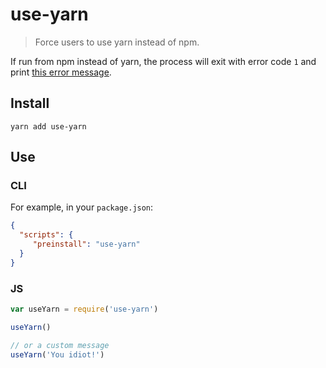 # use-yarn
> Force users to use yarn instead of npm.

If run from npm instead of yarn, the process will exit with error code `1`
and print [this error message](https://raw.githubusercontent.com/AndersDJohnson/use-yarn/master/message.txt).

## Install
```
yarn add use-yarn
```

## Use
### CLI
For example, in your `package.json`:
```json
{
  "scripts": {
     "preinstall": "use-yarn"
  }
}
```
### JS
```js
var useYarn = require('use-yarn')

useYarn()

// or a custom message
useYarn('You idiot!')
```
